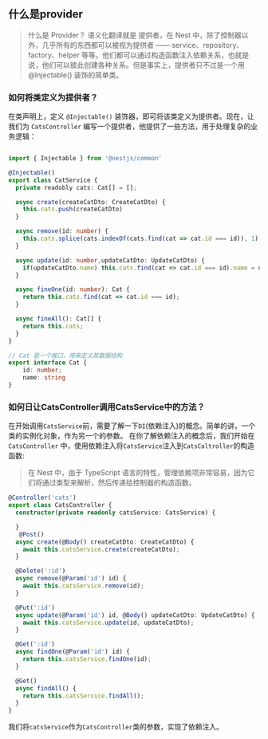 ## 什么是provider

> 什么是 Provider？ 语义化翻译就是 提供者，在 Nest 中，除了控制器以外，几乎所有的东西都可以被视为提供者 —— service、repository、factory、helper 等等。他们都可以通过构造函数注入依赖关系，也就是说，他们可以彼此创建各种关系。但是事实上，提供者只不过是一个用 @Injectable() 装饰的简单类。


### 如何将类定义为提供者？

在类声明上，定义 `@Injectable()` 装饰器，即可将该类定义为提供者。现在，让我们为 `CatsController` 编写一个提供者，他提供了一些方法，用于处理复杂的业务逻辑：

```ts

import { Injectable } from '@nestjs/common'

@Injectable()
export class CatService {
  private readobly cats: Cat[] = [];

  async create(createCatDto: CreateCatDto) {
    this.cats.push(createCatDto)
  }

  async remove(id: number) {
    this.cats.splice(cats.indexOf(cats.find(cat => cat.id === id)), 1);
  }

  async update(id: number,updateCatDto: UpdateCatDto) {
    if(updateCatDto.name) this.cats.find(cat => cat.id === id).name = updateCatDto.name;
  }

  async fineOne(id: number): Cat {
    return this.cats.find(cat => cat.id === id);
  }

  async fineAll(): Cat[] {
    return this.cats;
  }
}

// Cat 是一个接口，用来定义其数据结构
export interface Cat {
    id: number;
    name: string
}
```

### 如何日让CatsController调用CatsService中的方法？

在开始调用`CatsService`前，需要了解一下`DI`(依赖注入)的概念。简单的讲，一个类的实例化对象，作为另一个的参数。
在你了解依赖注入的概念后，我们开始在 `CatsController` 中，使用依赖注入将`CatsService`注入到`CatsColtroller`的构造函数:

> 在 Nest 中，由于 TypeScript 语言的特性，管理依赖项非常容易，因为它们将通过类型来解析，然后传递给控制器的构造函数。
>


```ts
@Controller('cats')
export class CatsController {
  constructor(private readonly catsService: CatsService) {

  }
   @Post()
  async create(@Body() createCatDto: CreateCatDto) {
    await this.catsService.create(createCatDto);
  }

  @Delete(':id')
  async remove(@Param('id') id) {
    await this.catsService.remove(id);
  }

  @Put(':id')
  async update(@Param('id') id, @Body() updateCatDto: UpdateCatDto) {
    await this.catsService.update(id, updateCatDto);
  }

  @Get(':id')
  async findOne(@Param('id') id) {
    return this.catsService.findOne(id);
  }

  @Get()
  async findAll() {
    return this.catsService.findAll();
  }
}


```

我们将`catsService`作为`CatsController`类的参数，实现了依赖注入。